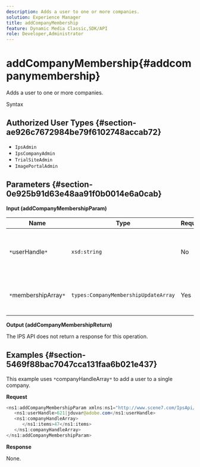 ```yaml
---
description: Adds a user to one or more companies.
solution: Experience Manager
title: addCompanyMembership
feature: Dynamic Media Classic,SDK/API
role: Developer,Administrator
---
```


# addCompanyMembership{#addcompanymembership}

Adds a user to one or more companies.

 Syntax 

## Authorized User Types {#section-ae926c7672984be79f6102748accab72}

* `IpsAdmin` 
* `IpsCompanyAdmin` 
* `TrialSiteAdmin` 
* `ImagePortalAdmin`

## Parameters {#section-0e925b91d63e48aa91f0b0014e6a0cab}

**Input (addCompanyMembershipParam)** 

|  Name  | Type  | Required  | Description  |
|---|---|---|---|
|  `*`userHandle`*`  | `xsd:string`  | No  | The handle to the user whose membership you want to add.  |
|  `*`membershipArray`*`  | `types:CompanyMembershipUpdateArray`  | Yes  | An array of companies that you're adding the user to.  |

**Output (addCompanyMembershipReturn)**

The IPS API does not return a response for this operation.

## Examples {#section-5469f88bac7047cca131faa6b021e437}

This example uses `*`companyHandleArray`*` to add a user to a single company.

**Request**

```java
<ns1:addCompanyMembershipParam xmlns:ns1="http://www.scene7.com/IpsApi/xsd">
   <ns1:userHandle>621|jduvar@adobe.com</ns1:userHandle>
   <ns1:companyHandleArray>
      </ns1:items>47</ns1:items>
   </ns1:companyHandleArray>
</ns1:addCompanyMembershipParam>
```

**Response**

None. 
